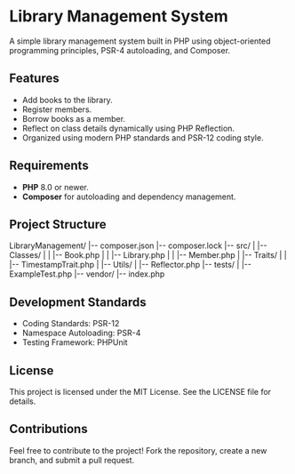# Library Management System

A simple library management system built in PHP using object-oriented programming principles, PSR-4 autoloading, and Composer.

## Features

- Add books to the library.
- Register members.
- Borrow books as a member.
- Reflect on class details dynamically using PHP Reflection.
- Organized using modern PHP standards and PSR-12 coding style.

## Requirements

- **PHP** 8.0 or newer.
- **Composer** for autoloading and dependency management.

## Project Structure

LibraryManagement/
|-- composer.json
|-- composer.lock
|-- src/
|   |-- Classes/
|   |   |-- Book.php
|   |   |-- Library.php
|   |   |-- Member.php
|   |-- Traits/
|   |   |-- TimestampTrait.php
|   |-- Utils/
|       |-- Reflector.php
|-- tests/
|   |-- ExampleTest.php
|-- vendor/
|-- index.php

## Development Standards
- Coding Standards: PSR-12
- Namespace Autoloading: PSR-4
- Testing Framework: PHPUnit

## License
This project is licensed under the MIT License. See the LICENSE file for details.

## Contributions
Feel free to contribute to the project! Fork the repository, create a new branch, and submit a pull request.


